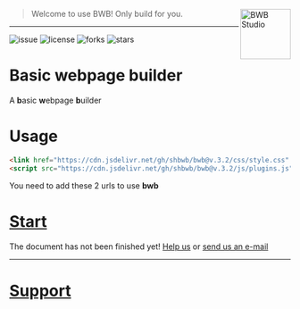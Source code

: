 <a href="https://github.com/shbwb/bwb"><img
  src="https://bwb.js.org/pages/bwb-logo.jpg" alt="BWB Studio"
  width="90" height="90" align="right"></a>

> Welcome to use BWB! Only build for you.

<hr>

![issue](https://img.shields.io/github/issues/shbwb/bwb)
![license](https://img.shields.io/github/license/shbwb/bwb)
![forks](https://img.shields.io/github/forks/shbwb/bwb)
![stars](https://img.shields.io/github/stars/shbwb/bwb)
# Basic webpage builder
A **b**asic **w**ebpage **b**uilder

# Usage
```html
<link href="https://cdn.jsdelivr.net/gh/shbwb/bwb@v.3.2/css/style.css" rel="stylesheet">
<script src="https://cdn.jsdelivr.net/gh/shbwb/bwb@v.3.2/js/plugins.js"></script>
```

You need to add these 2 urls to use **bwb**

# [Start](https://bwb-docs.js.org) 

The document has not been finished yet! [Help us](https://github.com/shbwb/bwb-docs/fork) or [send us an e-mail](mailto:xiaoqi77614@icloud.com)

<hr />

# [Support](https://bwb.js.org/pages/support/)

